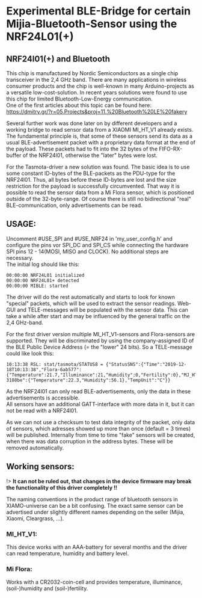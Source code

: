 # Experimental BLE-Bridge for certain Mijia-Bluetooth-Sensor using the NRF24L01(+)

## NRF24l01(+) and Bluetooth
  
This chip is manufactured by Nordic Semiconductors as a single chip transceiver in the 2,4 GHz band. There are many applications in wireless consumer products and the chip is well-known in many Arduino-projects as a versatile low-cost-solution.
In recent years solutions were found to use this chip for limited Bluetooth-Low-Energy communication.  
One of the first articles about this topic can be found here:  
https://dmitry.gr/?r=05.Projects&proj=11.%20Bluetooth%20LE%20fakery  
  
Several further work was done later on by different developers and a working bridge to read sensor data from a XIAOMI MI_HT_V1 already exists.
The fundamental principle is, that some of these sensors send its data as a usual BLE-advertisement packet with a proprietary data format at the end of the payload. These packets had to fit into the 32 bytes of the FIFO-RX-buffer of the NRF24l01, otherwise the "later" bytes were lost.  

For the Tasmota-driver a new solution was found. 
The basic idea is to use some constant ID-bytes of the BLE-packets as the PDU-type for the NRF24l01. 
Thus, all bytes before these ID-bytes are lost and the size restriction for the payload is successfully circumvented. 
That way it is possible to read the sensor data from a Mi Flora sensor, which is positioned outside of the 32-byte-range.
Of course there is still no bidirectional "real" BLE-communication, only advertisements can be read.

## USAGE:
Uncomment #USE_SPI and #USE_NRF24 in 'my_user_config.h' and configure the pins vor SPI_DC and SPI_CS while connecting the hardware SPI pins 12 - 14(MOSI, MISO and CLOCK). 
No additional steps are necessary.  
The initial log should like this:  
  
```  
00:00:00 NRF24L01 initialized  
00:00:00 NRF24L01+ detected  
00:00:00 MIBLE: started  
```  
  
The driver will do the rest automatically and starts to look for known "special" packets, which will be used to extract the sensor readings.
Web-GUI and TELE-messages will be populated with the sensor data.  This can take a while after start and may be influenced by the general traffic on the 2,4 GHz-band.  

For the first driver versíon multiple MI_HT_V1-sensors and Flora-sensors are supported. They will be discriminated by using the company-assigned ID of the BLE Public Device Address (= the "lower" 24 bits). So a TELE-message could like look this:  
  
```
10:13:38 RSL: stat/tasmota/STATUS8 = {"StatusSNS":{"Time":"2019-12-18T10:13:38","Flora-6ab577":{"Temperature":21.7,"Illuminance":21,"Humidity":0,"Fertility":0},"MJ_HT_V1-3108be":{"Temperature":22.3,"Humidity":56.1},"TempUnit":"C"}}
```
  
As the NRF24l01 can only read BLE-advertisements, only the data in these advertisements is accessible.  
All sensors have an additional GATT-interface with more data in it, but it can not be read with a NRF24l01. 
  
As we can not use a checksum to test data integrity of the packet, only data of sensors, which adresses showed up more than once (default = 3 times) will be published. 
Internally from time to time "fake" sensors will be created, when there was data corruption in the address bytes.  These will be removed automatically.  
  
## Working sensors:

!> **It can not be ruled out, that changes in the device firmware may break the functionality of this driver completely !!**  

The naming conventions in the product range of bluetooth sensors in XIAMO-universe can be a bit confusing. The exact same sensor can be advertised under slightly different names depending on the seller (Mijia, Xiaomi, Cleargrass, ...).
  
### MI_HT_V1:  
This device works with an AAA-battery for several months and the driver can read temperature, humidity and battery level.  
  
  
### Mi Flora:  
Works with a CR2032-coin-cell and provides temperature, illuminance, (soil-)humidity and (soil-)fertility.  

